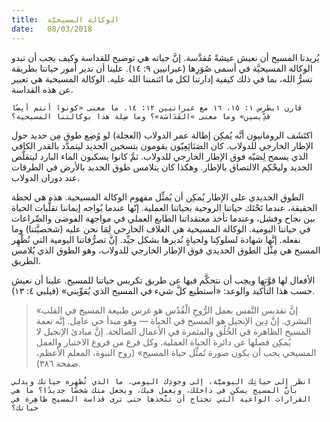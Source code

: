 ```yaml
---
title:  الوكالة المسيحيَّة
date:   08/03/2018
---
```


يُريدنا المسيح أن نعيش عيشةً مُقدَّسة. إنَّ حياته هي توضيح للقداسة وكيف يجب أن تبدو الوكالة المسيحيَّة في أسمى صُوَرِها (عبرانيين ٩: ١٤). علينا أن ندير أمور حياتنا بطريقة تسرُّ الله، بما في ذلك كيفية إدارتنا لكل ما ائتمننا الله عليه. الوكالة المسيحية هي تعبير عن هذه القداسة.

`قارن ١بطرس ١: ١٥، ١٦ مع عبرانيين ١٢: ١٤. ما معنى «كونوا أنتم أيضًا قدِّيسين» وما معنى »القَدَاسَة»؟ وما صِلة هذا بوكالتنا المسيحية؟`

اكتَشَف الرومانيون أنَّه يُمكِن إطالة عمر الدولاب (العجلة) لو وُضِع طوق مِن حديد حول الإطار الخارجي للدولاب. كان الصَنَائِعِيّون يقومون بتسخين الحديد ليتمدَّد بالقدر الكافي الذي يسمح لِصَبّه فوق الإطار الخارجي للدولاب. ثمَّ كانوا يسكبون الماء البارد ليتقلَّص الحديد وليحْكِم الالتصاق بالإطار. وهكذا كان يتلامس طوق الحديد بالأرض في الطرقات عند دوران الدولاب.

الطوق الحديدي على الإطار يُمكِن أن يُمثِّل مفهوم الوكالة المسيحية. هذه هي لحظة الحقيقة، عندما تَحْتَك حياتنا الروحية بحياتنا العملية. إنّها عندما يُواجه إيماننا تقلُّبات الحياة بين نجاح وفشل، وعندما تأخذ معتقداتنا الطابع العملي في مواجهة الفوضى والصِّراعات في حياتنا اليومية. الوكالة المسيحية هي الغلاف الخارجي لِمَا نحن عليه (شخصيَّتنا) وما نفعله. إنَّها شهادة لسلوكِنا ولحياةٍ نُديرها بشكل جيِّد. إنَّ تصرُّفاتنا اليومية التي تُظْهِر المسيح هي مِثْل الطوق الحديدي فوق الإطار الخارجي للدولاب، وهو الطوق الذي يُلامس الطريق.

الأفعال لها قوَّتها ويجب أن نتحكَّم فيها عن طريق تكريس حياتنا للمسيح. علينا أن نعيش حسب هذا التأكيد والوعد: «أستطيع كلَّ شيء في المسيح الذي يُقوِّيني» (فيلبي ٤: ١٣).

> <p></p>
> «إنَّ تقديس النَّفس بعمل الرُّوحِ الْقُدُس هو غرس طبيعة المسيح في القلب البشري. إنَّ دِين الإنجيل هو المسيح في الحياة — وهو مبدأ حي عامِل. إنَّه نعمة المسيح الظاهرة في الخُلُق والمثمرة في الأعمال الصالحة. إنَّ مبادئ الإنجيل لا يُمكِن فصلها عن دائرة الحياة العملية. وكل فرع من فروع الاختبار والعمل المسيحي يجب أن يكون صورة تُمثِّل حياة المسيح» (روح النبوة، المعلم الأعظم، صفحة ٣٨٦).

`انظر إلى حياتِك اليوميَّة، إلى وجودِك اليومي. ما الذي تُظهِره حياتك ويدلي بأنَّ المسيح يسكن في داخلك، ويعمل فيك، ويجعل منك شخصًا جديدًا؟ ما هي القرارات الواعية التي تحتاج أن تتَّخذها حتى ترى قداسة المسيح ظاهِرة في حياتك؟`